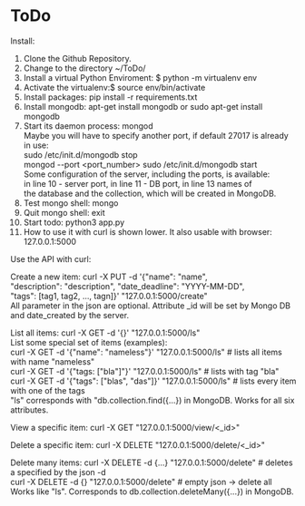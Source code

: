 # ToDo
Install:

1. Clone the Github Repository.
2. Change to the directory ~/ToDo/
3. Install a virtual Python Enviroment: $ python -m virtualenv env
4. Activate the virtualenv:$ source env/bin/activate
5. Install packages: pip install -r requirements.txt
6. Install mongodb:  apt-get install mongodb or sudo apt-get install mongodb
7. Start its daemon process: mongod     
    Maybe you will have to specify another port, if default 27017 is already in use:    
        sudo /etc/init.d/mongodb stop   
        mongod --port <port_number> 
        sudo /etc/init.d/mongodb start   
    Some configuration of the server, including the ports, is available:    
        in line 10 - server port, in line 11 - DB port, in line 13 names of         
        the database and the collection, which will be created in MongoDB.          
8. Test mongo shell: mongo
9. Quit mongo shell: exit
10. Start todo: python3 app.py
11. How to use it with curl is shown lower. It also usable with browser: 127.0.0.1:5000


Use the API with curl:

Create a new item:
    curl -X PUT -d '{"name": "name",  
    "description": "description", 
    "date_deadline": "YYYY-MM-DD",    
    "tags": [tag1, tag2, ..., tagn]}' "127.0.0.1:5000/create"     
All parameter in the json are optional. Attribute _id will be set by Mongo DB and date_created by the server.   

List all items:
    curl -X GET -d '{}' "127.0.0.1:5000/ls"    
List some special set of items (examples):  
    curl -X GET -d '{"name": "nameless"}' "127.0.0.1:5000/ls" # lists all items with name "nameless"    
    curl -X GET -d '{"tags: ["bla"]"}' "127.0.0.1:5000/ls" # lists with tag "bla"   
    curl -X GET -d '{"tags": ["blas", "das"]}' "127.0.0.1:5000/ls" # lists every item with one of the tags  
"ls" corresponds with "db.collection.find({...}) in MongoDB. Works for all six attributes.  

View a specific item:
    curl -X GET "127.0.0.1:5000/view/<_id>" 

Delete a specific item:
    curl -X DELETE "127.0.0.1:5000/delete/<_id>"    

Delete many items:
    curl -X DELETE -d {...} "127.0.0.1:5000/delete" # deletes a specified by the json -d    
    curl -X DELETE -d {} "127.0.0.1:5000/delete" # empty json -> delete all         
Works like "ls". Corresponds to db.collection.deleteMany({...}) in MongoDB. 
